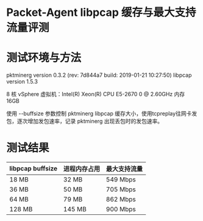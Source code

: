 # Packet-Agent libpcap 缓存与最大支持流量评测

# 测试环境与方法

pktminerg version 0.3.2 (rev: 7d844a7 build: 2019-01-21 10:27:50)
libpcap version 1.5.3

8 核 vSphere 虚拟机：Intel(R) Xeon(R) CPU E5-2670 0 @ 2.60GHz
内存 16GB

使用 --buffsize 参数控制 pktminerg libpcap 缓存大小，使用tcpreplay往网卡发包，逐次增加发包速率，记录 pktminerg 出现丢包时的发包速率。

# 测试结果


|libpcap buffsize| 进程内存占用 | 最大支持流量 |
|----------------|--------------|--------------|
|18 MB |	32 MB |	549 Mbps|
|36 MB |	50 MB |	705 Mbps|
|64 MB |	79 MB |	862 Mbps|
|128 MB |	145 MB |	900 Mbps|

